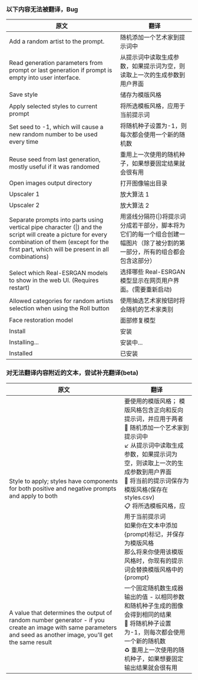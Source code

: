 ### 以下内容无法被翻译，Bug

| 原文                                                         | 翻译                                                         |
| ------------------------------------------------------------ | ------------------------------------------------------------ |
| Add a random artist to the prompt.                           | 随机添加一个艺术家到提示词中                                 |
| Read generation parameters from prompt or last generation if prompt is empty into user interface. | 从提示词中读取生成参数，如果提示词为空，则读取上一次的生成参数到用户界面 |
| Save style                                                   | 储存为模版风格                                               |
| Apply selected styles to current prompt                      | 将所选模板风格，应用于当前提示词                             |
| Set seed to -1, which will cause a new random number to be used every time | 将随机种子设置为-1，则每次都会使用一个新的随机数             |
| Reuse seed from last generation, mostly useful if it was randomed | 重用上一次使用的随机种子，如果想要固定结果就会很有用         |
| Open images output directory                                 | 打开图像输出目录                                             |
| Upscaler 1                                                   | 放大算法 1                                                   |
| Upscaler 2                                                   | 放大算法 2                                                   |
| Separate prompts into parts using vertical pipe character (\|) and the script will create a picture for every combination of them (except for the first part, which will be present in all combinations) | 用竖线分隔符(\|)将提示词分成若干部分，脚本将为它们的每一个组合创建一幅图片（除了被分割的第一部分，所有的组合都会包含这部分） |
| Select which Real-ESRGAN models to show in the web UI. (Requires restart) | 选择哪些 Real-ESRGAN 模型显示在网页用户界面。(需要重新启动)  |
| Allowed categories for random artists selection when using the Roll button | 使用抽选艺术家按钮时将会随机的艺术家类别                     |
| Face restoration model                                       | 面部修复模型                                                 |
| Install                                                      | 安装                                                         |
| Installing...                                                | 安装中...                                                    |
| Installed                                                    | 已安装                                                       |

### 对无法翻译内容附近的文本，尝试补充翻译(beta)

| 原文                                                         | 翻译                                                         |
| ------------------------------------------------------------ | ------------------------------------------------------------ |
| Style to apply; styles have components for both positive and negative prompts and apply to both | 要使用的模版风格； 模版风格包含正向和反向提示词，并应用于两者<br>🎨    随机添加一个艺术家到提示词中<br>  ↙️     从提示词中读取生成参数，如果提示词为空，则读取上一次的生成参数到用户界面<br>💾    将当前的提示词保存为模版风格(保存在styles.csv)<br>📋    将所选模板风格，应用于当前提示词<br>如果你在文本中添加{prompt}标记，并保存为模版风格<br>那么将来你使用该模版风格时，你现有的提示词会替换模版风格中的{prompt} |
| A value that determines the output of random number generator - if you create an image with same parameters and seed as another image, you'll get the same result | 一个固定随机数生成器输出的值 - 以相同参数和随机种子生成的图像会得到相同的结果<br>🎲    将随机种子设置为-1，则每次都会使用一个新的随机数<br>♻️    重用上一次使用的随机种子，如果想要固定输出结果就会很有用 |
